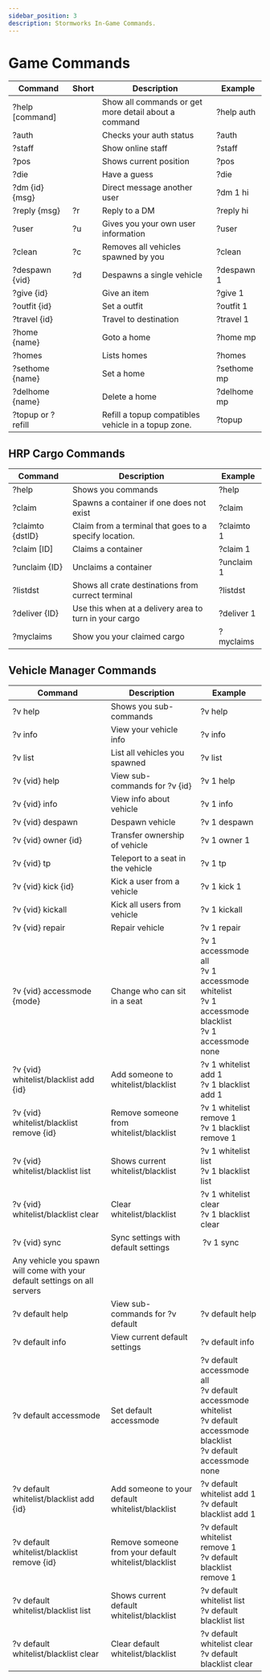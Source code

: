 ```yaml
---
sidebar_position: 3
description: Stormworks In-Game Commands.
---
```



# Game Commands

| Command           | Short        | Description                                          | &nbsp;Example |
|-------------------|--------------|------------------------------------------------------|---------------|
| ?help [command]   | &nbsp;       | Show all commands or get more detail about a command | ?help auth    |
| ?auth             | &nbsp;       | Checks your auth status                              | ?auth         |
| ?staff            | &nbsp;       | Show online staff                                    | ?staff        |
| ?pos              | &nbsp;       | Shows current position                               | ?pos          |
| ?die              | &nbsp;       | Have a guess                                         | ?die          |
| ?dm {id} {msg}    | &nbsp;       | Direct message another user                          | ?dm 1 hi      |
| ?reply {msg}      | ?r           | Reply to a DM                                        | ?reply hi     |
| ?user             | ?u           | Gives you your own user information                  | ?user         |
| ?clean            | ?c           | Removes all vehicles spawned by you                  | ?clean        |
| ?despawn {vid}    | ?d           | Despawns a single vehicle                            | ?despawn 1    |
| ?give {id}        | &nbsp;       | Give an item                                         | ?give 1       |
| ?outfit {id}      | &nbsp;       | Set a outfit                                         | ?outfit 1     |
| ?travel {id}      | &nbsp;       | Travel to destination                                | ?travel 1     |
| ?home {name}      | &nbsp;       | Goto a home                                          | ?home mp      |
| ?homes            | &nbsp;       | Lists homes                                          | ?homes        |
| ?sethome {name}   | &nbsp;       | Set a home                                           | ?sethome mp   |
| ?delhome {name}   | &nbsp;       | Delete a home                                        | ?delhome mp   |
| ?topup or ?refill | &nbsp;       | Refill a topup compatibles vehicle in a topup zone.  | ?topup        |

## HRP Cargo Commands

 Command          | Description                                            | Example
------------------|--------------------------------------------------------|------------
 ?help            | Shows you commands                                     | ?help
 ?claim           | Spawns a container if one does not exist               | ?claim
 ?claimto {dstID} | Claim from a terminal that goes to a specify location. | ?claimto 1
 ?claim [ID]      | Claims a container                                     | ?claim 1
 ?unclaim {ID}    | Unclaims a container                                   | ?unclaim 1
 ?listdst         | Shows all crate destinations from currect terminal     | ?listdst
 ?deliver {ID}    | Use this when at a delivery area to turn in your cargo | ?deliver 1
 ?myclaims        | Show you your claimed cargo                            | ?myclaims


## Vehicle Manager Commands

| Command                                                                   | Description                                          | Example                                                                                                           |
|---------------------------------------------------------------------------|------------------------------------------------------|-------------------------------------------------------------------------------------------------------------------|
| ?v help                                                                   | Shows you sub-commands                               | ?v help                                                                                                           |
| ?v info                                                                   | View your vehicle info                               | ?v info                                                                                                           |
| ?v list                                                                   | List all vehicles you spawned                        | ?v list                                                                                                           |
| ?v {vid} help                                                             | View sub-commands for ?v {id}                        | ?v 1 help                                                                                                         |
| ?v {vid} info                                                             | View info about vehicle                              | ?v 1 info                                                                                                         |
| ?v {vid} despawn                                                          | Despawn vehicle                                      | ?v 1 despawn                                                                                                      |
| ?v {vid} owner {id}                                                       | Transfer ownership of vehicle                        | ?v 1 owner 1                                                                                                      |
| ?v {vid} tp                                                               | Teleport to a seat in the vehicle                    | ?v 1 tp                                                                                                           |
| ?v {vid} kick {id}                                                        | Kick a user from a vehicle                           | ?v 1 kick 1                                                                                                       |
| ?v {vid} kickall                                                          | Kick all users from vehicle                          | ?v 1 kickall                                                                                                      |
| ?v {vid} repair                                                           | Repair vehicle                                       | ?v 1 repair                                                                                                       |
| ?v {vid} accessmode {mode}                                                | Change who can sit in a seat                         | ?v 1 accessmode all<br/>?v 1 accessmode whitelist<br/>?v 1 accessmode blacklist<br/>?v 1 accessmode none                         |
| ?v {vid} whitelist/blacklist add {id}                                     | Add someone to whitelist/blacklist                   | ?v 1 whitelist add 1 <br/>?v 1 blacklist add 1                                                                         |
| ?v {vid} whitelist/blacklist remove {id}                                  | Remove someone from whitelist/blacklist              | ?v 1 whitelist remove 1<br/>?v 1 blacklist remove 1                                                                    |
| ?v {vid} whitelist/blacklist list                                         | Shows current whitelist/blacklist                    | ?v 1 whitelist list<br/>?v 1 blacklist list                                                                            |
| ?v {vid} whitelist/blacklist clear                                        | Clear whitelist/blacklist                            | ?v 1 whitelist clear<br/>?v 1 blacklist clear                                                                          |
| ?v {vid} sync                                                             | Sync settings with default settings                  | &nbsp;?v 1 sync                                                                                                   |
| Any vehicle you spawn will come with your default settings on all servers |
| ?v default help                                                           | View sub-commands for ?v default                     | ?v default help                                                                                                   |
| ?v default info                                                           | View current default settings                        | ?v default info                                                                                                   |
| ?v default accessmode                                                     | Set default accessmode                               | ?v default accessmode all<br/>?v default accessmode whitelist<br/>?v default accessmode blacklist<br/>?v default accessmode none |
| ?v default whitelist/blacklist add {id}                                   | Add someone to your default whitelist/blacklist      | ?v default whitelist add 1 <br/>?v default blacklist add 1                                                             |
| ?v default whitelist/blacklist remove {id}                                | Remove someone from your default whitelist/blacklist | ?v default whitelist remove 1<br/>?v default blacklist remove 1                                                        |
| ?v default whitelist/blacklist list                                       | Shows current default whitelist/blacklist            | ?v default whitelist list<br/>?v default blacklist list                                                                |
| ?v default whitelist/blacklist clear                                      | Clear default whitelist/blacklist                    | ?v default whitelist clear<br/>?v default blacklist clear                                                              |




